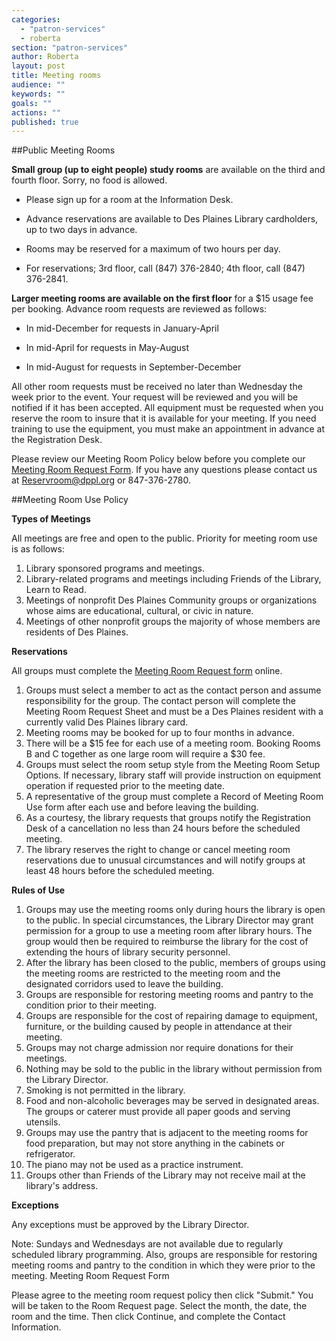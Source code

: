 ```yaml
---
categories: 
  - "patron-services"
  - roberta
section: "patron-services"
author: Roberta
layout: post
title: Meeting rooms
audience: ""
keywords: ""
goals: ""
actions: ""
published: true
---
```


##Public Meeting Rooms

**Small group (up to eight people) study rooms** are available on the third and fourth floor. Sorry, no food is allowed.

- Please sign up for a room at the Information Desk.

- Advance reservations are available to Des Plaines Library cardholders, up to two days in advance.

- Rooms may be reserved for a maximum of two hours per day.

- For reservations; 3rd floor, call (847) 376-2840; 4th floor, call (847) 376-2841.

**Larger meeting rooms are available on the first floor** for a $15 usage fee per booking. Advance room requests are reviewed as follows: 

- In mid-December for requests in January-April 

- In mid-April for requests in May-August 

- In mid-August for requests in September-December

All other room requests must be received no later than Wednesday the week prior to the event. Your request will be reviewed and you will be notified if it has been accepted.  All equipment must be requested when you reserve the room to insure that it is available for your meeting. If you need training to use the equipment, you must make an appointment in advance at the Registration Desk.

Please review our Meeting Room Policy below before you complete our [Meeting Room Request Form](). If you have any questions please contact us at [Reservroom@dppl.org]() or 847-376-2780.

##Meeting Room Use Policy

**Types of Meetings**

All meetings are free and open to the public. Priority for meeting room use is as follows:
1. Library sponsored programs and meetings.
2. Library-related programs and meetings including Friends of the Library, Learn to Read. 
3. Meetings of nonprofit Des Plaines Community groups or organizations whose aims are educational, cultural, or civic in nature. 
4. Meetings of other nonprofit groups the majority of whose members are residents of Des Plaines. 

**Reservations**

All groups must complete the [Meeting Room Request form]() online.

1. Groups must select a member to act as the contact person and assume responsibility for the group. The contact person will complete the Meeting Room Request Sheet and must be a Des Plaines resident with a currently valid Des Plaines library card.
2. Meeting rooms may be booked for up to four months in advance.
3. There will be a $15 fee for each use of a meeting room. Booking Rooms B and C together as one large room will require a $30 fee.
4. Groups must select the room setup style from the Meeting Room Setup Options. If necessary, library staff will provide instruction on equipment operation if requested prior to the meeting date.
5. A representative of the group must complete a Record of Meeting Room Use form after each use and before leaving the building.
6. As a courtesy, the library requests that groups notify the Registration Desk of a cancellation no less than 24 hours before the scheduled meeting.
7. The library reserves the right to change or cancel meeting room reservations due to unusual circumstances and will notify groups at least 48 hours before the scheduled meeting.

**Rules of Use**
1. Groups may use the meeting rooms only during hours the library is open to the public. In special circumstances, the Library Director may grant permission for a group to use a meeting room after library hours. The group would then be required to reimburse the library for the cost of extending the hours of library security personnel.
2. After the library has been closed to the public, members of groups using the meeting rooms are restricted to the meeting room and the designated corridors used to leave the building.
3. Groups are responsible for restoring meeting rooms and pantry to the condition prior to their meeting.
4. Groups are responsible for the cost of repairing damage to equipment, furniture, or the building caused by people in attendance at their meeting.
5. Groups may not charge admission nor require donations for their meetings.
6. Nothing may be sold to the public in the library without permission from the Library Director.
7. Smoking is not permitted in the library.
8. Food and non-alcoholic beverages may be served in designated areas. The groups or caterer must provide all paper goods and serving utensils.
9. Groups may use the pantry that is adjacent to the meeting rooms for food preparation, but may not store anything in the cabinets or refrigerator.
10. The piano may not be used as a practice instrument.
11. Groups other than Friends of the Library may not receive mail at the library's address.

**Exceptions**

Any exceptions must be approved by the Library Director.

Note: Sundays and Wednesdays are not available due to regularly scheduled library programming. Also, groups are responsible for restoring meeting rooms and pantry to the condition in which they were prior to the meeting.
Meeting Room Request Form

Please agree to the meeting room request policy then click "Submit." You will be taken to the Room Request page. Select the month, the date, the room and the time. Then click Continue, and complete the Contact Information. 





